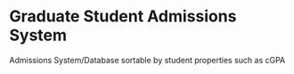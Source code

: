 # Graduate Student Admissions System
Admissions System/Database sortable by student properties such as cGPA
